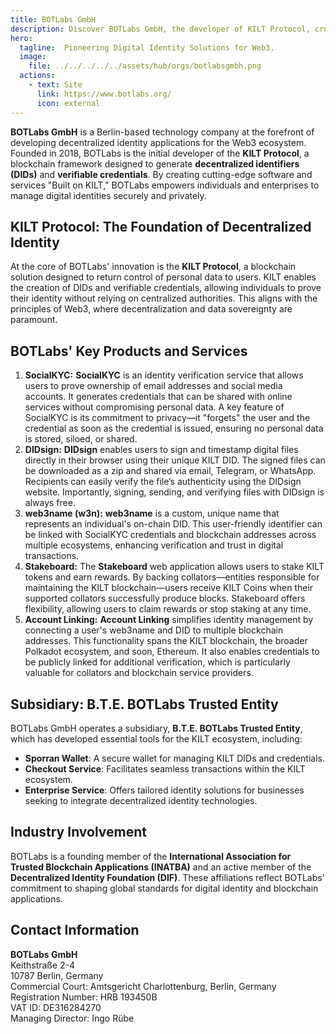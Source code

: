 ```yaml
---
title: BOTLabs GmbH
description: Discover BOTLabs GmbH, the developer of KILT Protocol, creating decentralized identity solutions for secure, privacy-focused Web3 applications.
hero:
  tagline:  Pioneering Digital Identity Solutions for Web3.
  image: 
    file: ../../../../../assets/hub/orgs/botlabsgmbh.png
  actions:
    - text: Site
      link: https://www.botlabs.org/
      icon: external
---
```


**BOTLabs GmbH** is a Berlin-based technology company at the forefront of developing decentralized identity applications for the Web3 ecosystem. Founded in 2018, BOTLabs is the initial developer of the **KILT Protocol**, a blockchain framework designed to generate **decentralized identifiers (DIDs)** and **verifiable credentials**. By creating cutting-edge software and services "Built on KILT," BOTLabs empowers individuals and enterprises to manage digital identities securely and privately.

## KILT Protocol: The Foundation of Decentralized Identity
At the core of BOTLabs' innovation is the **KILT Protocol**, a blockchain solution designed to return control of personal data to users. KILT enables the creation of DIDs and verifiable credentials, allowing individuals to prove their identity without relying on centralized authorities. This aligns with the principles of Web3, where decentralization and data sovereignty are paramount.

## BOTLabs' Key Products and Services
1. **SocialKYC:** **SocialKYC** is an identity verification service that allows users to prove ownership of email addresses and social media accounts. It generates credentials that can be shared with online services without compromising personal data. A key feature of SocialKYC is its commitment to privacy—it "forgets" the user and the credential as soon as the credential is issued, ensuring no personal data is stored, siloed, or shared.
2. **DIDsign:** **DIDsign** enables users to sign and timestamp digital files directly in their browser using their unique KILT DID. The signed files can be downloaded as a zip and shared via email, Telegram, or WhatsApp. Recipients can easily verify the file’s authenticity using the DIDsign website. Importantly, signing, sending, and verifying files with DIDsign is always free.
3. **web3name (w3n):** **web3name** is a custom, unique name that represents an individual's on-chain DID. This user-friendly identifier can be linked with SocialKYC credentials and blockchain addresses across multiple ecosystems, enhancing verification and trust in digital transactions.
4. **Stakeboard:** The **Stakeboard** web application allows users to stake KILT tokens and earn rewards. By backing collators—entities responsible for maintaining the KILT blockchain—users receive KILT Coins when their supported collators successfully produce blocks. Stakeboard offers flexibility, allowing users to claim rewards or stop staking at any time.
5. **Account Linking:** **Account Linking** simplifies identity management by connecting a user's web3name and DID to multiple blockchain addresses. This functionality spans the KILT blockchain, the broader Polkadot ecosystem, and soon, Ethereum. It also enables credentials to be publicly linked for additional verification, which is particularly valuable for collators and blockchain service providers.

## Subsidiary: B.T.E. BOTLabs Trusted Entity
BOTLabs GmbH operates a subsidiary, **B.T.E. BOTLabs Trusted Entity**, which has developed essential tools for the KILT ecosystem, including:
- **Sporran Wallet**: A secure wallet for managing KILT DIDs and credentials.
- **Checkout Service**: Facilitates seamless transactions within the KILT ecosystem.
- **Enterprise Service**: Offers tailored identity solutions for businesses seeking to integrate decentralized identity technologies.

## Industry Involvement
BOTLabs is a founding member of the **International Association for Trusted Blockchain Applications (INATBA)** and an active member of the **Decentralized Identity Foundation (DIF)**. These affiliations reflect BOTLabs' commitment to shaping global standards for digital identity and blockchain applications.

## Contact Information
**BOTLabs GmbH**  
Keithstraße 2-4  
10787 Berlin, Germany  
Commercial Court: Amtsgericht Charlottenburg, Berlin, Germany  
Registration Number: HRB 193450B  
VAT ID: DE316284270  
Managing Director: Ingo Rübe  
